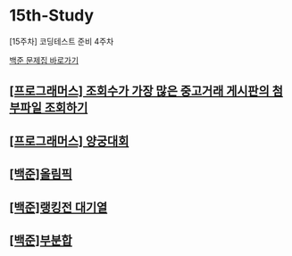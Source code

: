 # 15th-Study
[15주차] 코딩테스트 준비 4주차

[백준 문제집 바로가기](https://www.acmicpc.net/workbook/view/15322)

## [[프로그래머스] 조회수가 가장 많은 중고거래 게시판의 첨부파일 조회하기](./%EC%A1%B0%ED%9A%8C%EC%88%98%EA%B0%80%20%EA%B0%80%EC%9E%A5%20%EB%A7%8E%EC%9D%80%20%EC%A4%91%EA%B3%A0%EA%B1%B0%EB%9E%98%20%EA%B2%8C%EC%8B%9C%ED%8C%90%EC%9D%98%20%EC%B2%A8%EB%B6%80%ED%8C%8C%EC%9D%BC%20%EC%A1%B0%ED%9A%8C%ED%95%98%EA%B8%B0/)
## [[프로그래머스] 양궁대회](./%EC%96%91%EA%B6%81%EB%8C%80%ED%9A%8C/)
## [[백준]올림픽](./%EC%98%AC%EB%A6%BC%ED%94%BD/)
## [[백준]랭킹전 대기열](./%EB%9E%AD%ED%82%B9%EC%A0%84%20%EB%8C%80%EA%B8%B0%EC%97%B4/)
## [[백준]부분합](./%EB%B6%80%EB%B6%84%ED%95%A9/)
